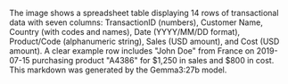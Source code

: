 The image shows a spreadsheet table displaying 14 rows of transactional data with seven columns: TransactionID (numbers), Customer Name, Country (with codes and names), Date (YYYY/MM/DD format), Product/Code (alphanumeric string), Sales (USD amount), and Cost (USD amount). A clear example row includes "John Doe" from France on 2019-07-15 purchasing product "A4386" for $1,250 in sales and $800 in cost. This markdown was generated by the Gemma3:27b model.